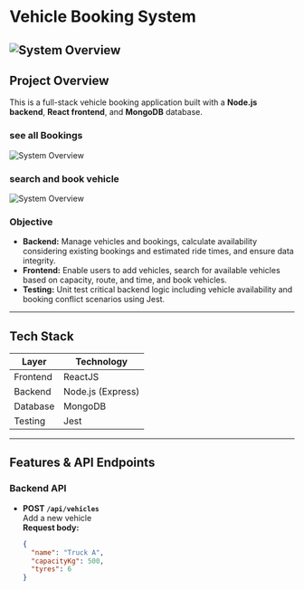 # Vehicle Booking System

![System Overview](src/images/image1.png)
---

## Project Overview

This is a full-stack vehicle booking application built with a **Node.js backend**, **React frontend**, and **MongoDB** database.

### see all Bookings
![System Overview](src/images/image2.png)

### search and book vehicle
![System Overview](src/images/image3.png)

### Objective

- **Backend:** Manage vehicles and bookings, calculate availability considering existing bookings and estimated ride times, and ensure data integrity.
- **Frontend:** Enable users to add vehicles, search for available vehicles based on capacity, route, and time, and book vehicles.
- **Testing:** Unit test critical backend logic including vehicle availability and booking conflict scenarios using Jest.

---

## Tech Stack

| Layer     | Technology                   |
|-----------|-----------------------------|
| Frontend  | ReactJS                     |
| Backend   | Node.js (Express)           |
| Database  | MongoDB                     |
| Testing   | Jest         |

---

## Features & API Endpoints

### Backend API

- **POST `/api/vehicles`**  
  Add a new vehicle  
  **Request body:**  
  ```json
  {
    "name": "Truck A",
    "capacityKg": 500,
    "tyres": 6
  }
